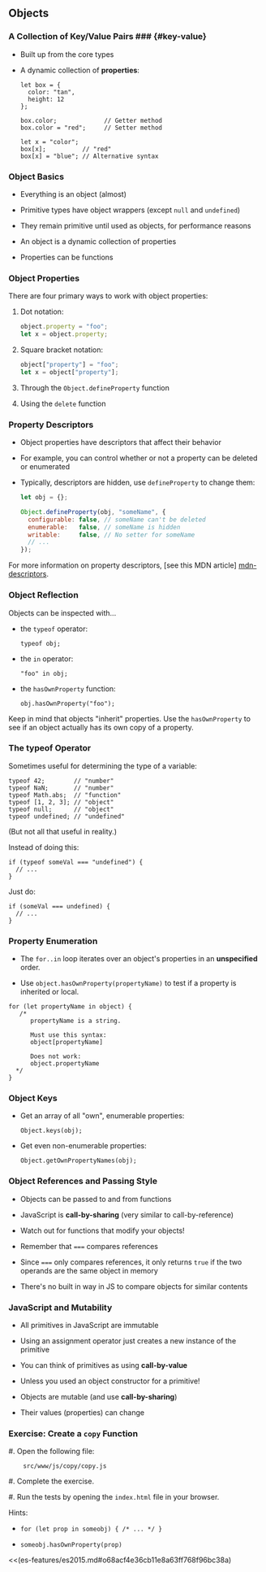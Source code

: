 ## Objects

### A Collection of Key/Value Pairs ### {#key-value}

  - Built up from the core types

  - A dynamic collection of **properties**:

    ~~~ {.javascript}
    let box = {
      color: "tan",
      height: 12
    };

    box.color;             // Getter method
    box.color = "red";     // Setter method

    let x = "color";
    box[x];          // "red"
    box[x] = "blue"; // Alternative syntax
    ~~~

### Object Basics

  - Everything is an object (almost)

  - Primitive types have object wrappers (except `null` and `undefined`)

  - They remain primitive until used as objects, for performance reasons

  - An object is a dynamic collection of properties

  - Properties can be functions

### Object Properties

There are four primary ways to work with object properties:

1. Dot notation:

    ```javascript
    object.property = "foo";
    let x = object.property;
    ```

2. Square bracket notation:

    ```javascript
    object["property"] = "foo";
    let x = object["property"];
    ```

3. Through the `Object.defineProperty` function

4. Using the `delete` function

### Property Descriptors

  - Object properties have descriptors that affect their behavior

  - For example, you can control whether or not a property can be
    deleted or enumerated

  - Typically, descriptors are hidden, use `defineProperty` to change
    them:

    ```javascript
    let obj = {};

    Object.defineProperty(obj, "someName", {
      configurable: false, // someName can't be deleted
      enumerable:   false, // someName is hidden
      writable:     false, // No setter for someName
      // ...
    });
    ```

<div class="notes">

For more information on property descriptors,
[see this MDN article] [mdn-descriptors].

[mdn-descriptors]: https://developer.mozilla.org/en-US/docs/Web/JavaScript/Reference/Global_Objects/Object/defineProperty

</div>

### Object Reflection

Objects can be inspected with...

  - the `typeof` operator:

    ~~~ {.javascript}
    typeof obj;
    ~~~

  - the `in` operator:

    ~~~ {.javascript}
    "foo" in obj;
    ~~~

  - the `hasOwnProperty` function:

    ~~~ {.javascript}
    obj.hasOwnProperty("foo");
    ~~~

Keep in mind that objects "inherit" properties. Use the `hasOwnProperty`
to see if an object actually has its own copy of a property.

### The typeof Operator

Sometimes useful for determining the type of a variable:

~~~ {.javascript}
typeof 42;        // "number"
typeof NaN;       // "number"
typeof Math.abs;  // "function"
typeof [1, 2, 3]; // "object"
typeof null;      // "object"
typeof undefined; // "undefined"
~~~

(But not all that useful in reality.)

<div class="notes">

Instead of doing this:

~~~ {.javascript}
if (typeof someVal === "undefined") {
  // ...
}
~~~

Just do:

~~~ {.javascript}
if (someVal === undefined) {
  // ...
}
~~~

</div>

### Property Enumeration

  - The `for..in` loop iterates over an object's properties in an
    **unspecified** order.

  - Use `object.hasOwnProperty(propertyName)` to test if a property is
    inherited or local.

~~~ {.javascript}
for (let propertyName in object) {
   /*
      propertyName is a string.

      Must use this syntax:
      object[propertyName]

      Does not work:
      object.propertyName
  */
}
~~~

### Object Keys

  - Get an array of all "own", enumerable properties:

    ~~~ {.javascript}
    Object.keys(obj);
    ~~~

  - Get even non-enumerable properties:

    ~~~ {.javascript}
    Object.getOwnPropertyNames(obj);
    ~~~

### Object References and Passing Style

  - Objects can be passed to and from functions

  - JavaScript is **call-by-sharing** (very similar to
    call-by-reference)

  - Watch out for functions that modify your objects!

  - Remember that `===` compares references

  - Since `===` only compares references, it only returns `true` if the
    two operands are the same object in memory

  - There's no built in way in JS to compare objects for similar
    contents

### JavaScript and Mutability

  - All primitives in JavaScript are immutable

  - Using an assignment operator just creates a new instance of the
    primitive

  - You can think of primitives as using **call-by-value**

  - Unless you used an object constructor for a primitive!

  - Objects are mutable (and use **call-by-sharing**)

  - Their values (properties) can change

### Exercise: Create a `copy` Function

  #. Open the following file:

        src/www/js/copy/copy.js

  #. Complete the exercise.

  #. Run the tests by opening the `index.html` file in your browser.

Hints:

  - `for (let prop in someobj) { /* ... */ }`

  - `someobj.hasOwnProperty(prop)`


<<(es-features/es2015.md#o68acf4e36cb11e8a63ff768f96bc38a)
